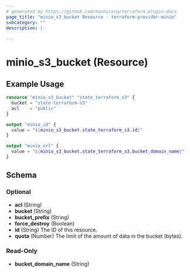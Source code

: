 ```yaml
---
# generated by https://github.com/hashicorp/terraform-plugin-docs
page_title: "minio_s3_bucket Resource - terraform-provider-minio"
subcategory: ""
description: |-
  
---
```


# minio_s3_bucket (Resource)



## Example Usage

```terraform
resource "minio_s3_bucket" "state_terraform_s3" {
  bucket = "state-terraform-s3"
  acl    = "public"
}

output "minio_id" {
  value = "${minio_s3_bucket.state_terraform_s3.id}"
}

output "minio_url" {
  value = "${minio_s3_bucket.state_terraform_s3.bucket_domain_name}"
}
```

<!-- schema generated by tfplugindocs -->
## Schema

### Optional

- **acl** (String)
- **bucket** (String)
- **bucket_prefix** (String)
- **force_destroy** (Boolean)
- **id** (String) The ID of this resource.
- **quota** (Number) The limit of the amount of data in the bucket (bytes).

### Read-Only

- **bucket_domain_name** (String)


